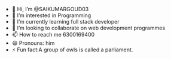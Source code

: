 - 👋 Hi, I’m @SAIKUMARGOUD03
- 👀 I’m interested in Programming
- 🌱 I’m currently learning full stack developer
- 💞️ I’m looking to collaborate on web development programmes
- 📫 How to reach me 6300169400
- 😄 Pronouns: him
- ⚡ Fun fact:A group of owls is called a parliament. 

<!---
SAIKUMARGOUD03/SAIKUMARGOUD03 is a ✨ special ✨ repository because its `README.md` (this file) appears on your GitHub profile.
You can click the Preview link to take a look at your changes.
--->
